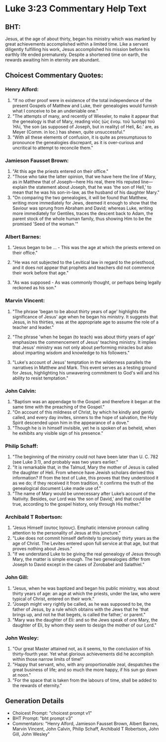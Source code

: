 # Luke 3:23 Commentary Help Text

## BHT:
Jesus, at the age of about thirty, began his ministry which was marked by great achievements accomplished within a limited time. Like a servant diligently fulfilling his work, Jesus accomplished his mission before his earthly life ended prematurely. Despite a shortened time on earth, the rewards awaiting him in eternity are abundant.

## Choicest Commentary Quotes:
### Henry Alford:
1. "If no other proof were in existence of the total independence of the present Gospels of Matthew and Luke, their genealogies would furnish what I conceive to be an undeniable one."
2. "The attempts of many, and recently of Wieseler, to make it appear that the genealogy is that of Mary, reading νἱὸς (ὡς ἐνομ. τοῦ Ἰωσὴφ) τοῦ Ἡλί, ‘the son (as supposed of Joseph, but in reality) of Heli, &c.’ are, as Meyer (Comm. in loc.) has shewn, quite unsuccessful."
3. "With all these elements of confusion, it is quite as presumptuous to pronounce the genealogies discrepant, as it is over-curious and uncritical to attempt to reconcile them."

### Jamieson Fausset Brown:
1. "At this age the priests entered on their office."
2. "Those who take the latter opinion, that we have here the line of Mary, as in Matthew that of Joseph—here His real, there His reputed line—explain the statement about Joseph, that he was 'the son of Hell,' to mean that he was his son-in-law, as the husband of his daughter Mary."
3. "On comparing the two genealogies, it will be found that Matthew, writing more immediately for Jews, deemed it enough to show that the Saviour was sprung from Abraham and David; whereas Luke, writing more immediately for Gentiles, traces the descent back to Adam, the parent stock of the whole human family, thus showing Him to be the promised 'Seed of the woman.'"

### Albert Barnes:
1. "Jesus began to be ... - This was the age at which the priests entered on their office." 

2. "He was not subjected to the Levitical law in regard to the priesthood, and it does not appear that prophets and teachers did not commence their work before that age."

3. "As was supposed - As was commonly thought, or perhaps being legally reckoned as his son."

### Marvin Vincent:
1. "The phrase 'began to be about thirty years of age' highlights the significance of Jesus' age when he began his ministry. It suggests that Jesus, in his thirties, was at the appropriate age to assume the role of a teacher and leader." 

2. "The phrase 'when he began (to teach) was about thirty years of age' emphasizes the commencement of Jesus' teaching ministry. It implies that Jesus' ministry was not only about performing miracles but also about imparting wisdom and knowledge to his followers." 

3. "Luke's account of Jesus' temptation in the wilderness parallels the narratives in Matthew and Mark. This event serves as a testing ground for Jesus, highlighting his unwavering commitment to God's will and his ability to resist temptation."

### John Calvin:
1. "Baptism was an appendage to the Gospel: and therefore it began at the same time with the preaching of the Gospel."
2. "On account of this mildness of Christ, by which he kindly and gently called, and every day invites, sinners to the hope of salvation, the Holy Spirit descended upon him in the appearance of a dove."
3. "Though he is in himself invisible, yet he is spoken of as beheld, when he exhibits any visible sign of his presence."

### Philip Schaff:
1. "The beginning of the ministry could not have been later than U. C. 782 (see Luke 3:1), and probably was two years earlier."
2. "It is remarkable that, in the Talmud, Mary the mother of Jesus is called the daughter of Heli. From whence have Jewish scholars derived this information? If from the text of Luke, this proves that they understood it as we do; if they received it from tradition, it confirms the truth of the genealogical document Luke made use of."
3. "The name of Mary would be unnecessary after Luke’s account of the Nativity. Besides, our Lord was ‘the son of David,’ and that could be true, according to the gospel history, only through His mother."

### Archibald T Robertson:
1. "Jesus Himself (αυτος Ιησους). Emphatic intensive pronoun calling attention to the personality of Jesus at this juncture."
2. "Luke does not commit himself definitely to precisely thirty years as the age of Christ. The Levites entered upon full service at that age, but that proves nothing about Jesus."
3. "If we understand Luke to be giving the real genealogy of Jesus through Mary, the matter is simple enough. The two genealogies differ from Joseph to David except in the cases of Zorobabel and Salathiel."

### John Gill:
1. "Jesus, when he was baptized and began his public ministry, was about thirty years of age: an age at which the priests, under the law, who were typical of Christ, entered on their work." 
2. "Joseph might very rightly be called, as he was supposed to be, the father of Jesus, by a rule which obtains with the Jews that he 'that brings up, and not he that begets, is called the father,' or parent." 
3. "Mary was the daughter of Eli: and so the Jews speak of one Mary, the daughter of Eli, by whom they seem to design the mother of our Lord."

### John Wesley:
1. "Our great Master attained not, as it seems, to the conclusion of his thirty-fourth year. Yet what glorious achievements did he accomplish within those narrow limits of time!"
2. "Happy that servant, who, with any proportionable zeal, despatches the great business of life; and so much the more happy, if his sun go down at noon."
3. "For the space that is taken from the labours of time, shall be added to the rewards of eternity."


## Generation Details
- Choicest Prompt: "choicest prompt v1"
- BHT Prompt: "bht prompt v3"
- Commentators: "Henry Alford, Jamieson Fausset Brown, Albert Barnes, Marvin Vincent, John Calvin, Philip Schaff, Archibald T Robertson, John Gill, John Wesley"
